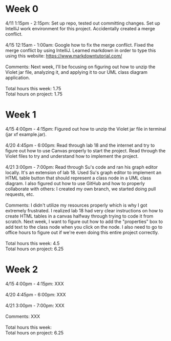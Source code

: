Week 0
======
4/11 1:15pm - 2:15pm: Set up repo, tested out committing changes. Set up IntelliJ work environment for this project. Accidentally created a merge conflict. 
<br/><br/>
4/15 12:15am - 1:00am: Google how to fix the merge conflict. Fixed the merge conflict by using IntelliJ. Learned markdown in order to type this using this website: https://www.markdowntutorial.com/ 
<br/><br/>
Comments: Next week, I'll be focusing on figuring out how to unzip the Violet jar file, analyzing it, and applying it to our UML class diagram application.
<br/><br/>
Total hours this week: 1.75
<br/>
Total hours on project: 1.75

Week 1
======
4/15 4:00pm - 4:15pm: Figured out how to unzip the Violet jar file in terminal (jar xf example.jar).
<br/><br/>
4/20 4:45pm - 6:00pm: Read through lab 18 and the internet and try to figure out how to use Canvas properly to start the project. Read through the Violet files to try and understand how to implement the project.
<br/><br/>
4/21 3:00pm - 7:00pm: Read through Su's code and ran his graph editor locally. It's an extension of lab 18. Used Su's graph editor to implement an HTML table button that should represent a class node in a UML class diagram. I also figured out how to use GitHub and how to properly collaborate with others: I created my own branch, we started doing pull requests, etc.
<br/><br/>
Comments: I didn't utilize my resources properly which is why I got extremely frustrated. I realized lab 18 had very clear instructions on how to create HTML tables in a canvas halfway through trying to code it from scratch. Next week, I want to figure out how to add the "properties" box to add text to the class node when you click on the node. I also need to go to office hours to figure out if we're even doing this entire project correctly.
<br/><br/>
Total hours this week: 4.5
<br/>
Total hours on project: 6.25

Week 2
======
4/15 4:00pm - 4:15pm: XXX
<br/><br/>
4/20 4:45pm - 6:00pm: XXX
<br/><br/>
4/21 3:00pm - 7:00pm: XXX
<br/><br/>
Comments: XXX
<br/><br/>
Total hours this week: 
<br/>
Total hours on project: 6.25
